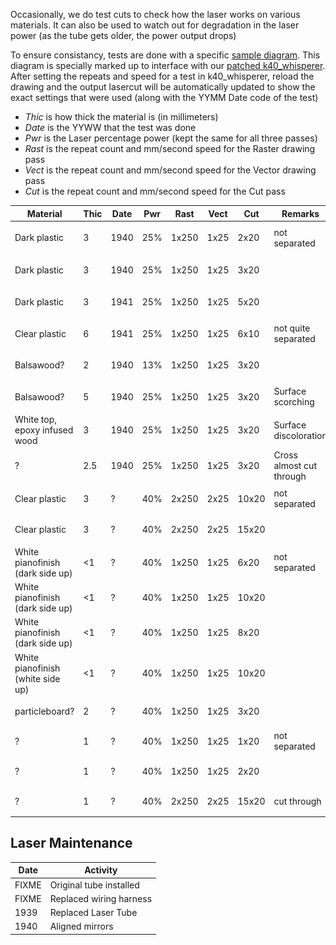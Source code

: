 Occasionally, we do test cuts to check how the laser works on various
materials.  It can also be used to watch out for degradation in the laser
power (as the tube gets older, the power output drops)

To ensure consistancy, tests are done with a specific
[sample diagram](test.svg).  This diagram is specially marked up to interface
with our [patched k40_whisperer](https://github.com/dimsumlabs/k40_whisperer).
After setting the repeats and speed for a test in k40_whisperer, reload the
drawing and the output lasercut will be automatically updated to show the
exact settings that were used (along with the YYMM Date code of the test)

* *Thic* is how thick the material is (in millimeters)
* *Date* is the YYWW that the test was done
* *Pwr* is the Laser percentage power (kept the same for all three passes)
* *Rast* is the repeat count and mm/second speed for the Raster drawing pass
* *Vect* is the repeat count and mm/second speed for the Vector drawing pass
* *Cut* is the repeat count and mm/second speed for the Cut pass

| Material | Thic | Date | Pwr | Rast | Vect | Cut | Remarks | Image |
| -------- | ---- | ---- | ----- | ------ | ------ | --- | ------- | ----- |
| Dark plastic | 3 | 1940 | 25% | 1x250 | 1x25 | 2x20 | not separated | <img src="1940-3-plastic2.jpg" width=100> |
| Dark plastic | 3 | 1940 | 25% | 1x250 | 1x25 | 3x20 | | <img src="1940-3-plastic2-2.jpg" width=100> |
| Dark plastic | 3 | 1941 | 25% | 1x250 | 1x25 | 5x20 | | <img src="1941-3-plastic2.jpg" width=100> |
| Clear plastic | 6 | 1941 | 25% | 1x250 | 1x25 | 6x10 | not quite separated | <img src="1941-6-plastic1.jpg" width=100> |
| Balsawood? | 2 | 1940 | 13% | 1x250 | 1x25 | 3x20 | | <img src="1940-2-balsawood.jpg" width=100> |
| Balsawood? | 5 | 1940 | 25% | 1x250 | 1x25 | 3x20 | Surface scorching | <img src="1940-5-balsawood.jpg" width=100> |
| White top, epoxy infused wood | 3 | 1940 | 25% | 1x250 | 1x25 | 3x20 | Surface discoloration | <img src="1940-3-wood1.jpg" width=100> |
| ? | 2.5 | 1940 | 25% | 1x250 | 1x25 | 3x20 | Cross almost cut through | <img src="1940-2.5-wood2.jpg" width=100> |
| Clear plastic | 3 | ? | 40% | 2x250 | 2x25 | 10x20 | not separated | <img src="1910-3-plastic3.jpg" width=100> |
| Clear plastic | 3 | ? | 40% | 2x250 | 2x25 | 15x20 | | <img src="1910-3-plastic3-2.jpg" width=100> |
| White pianofinish (dark side up) | <1 | ? | 40% | 1x250 | 1x25 | 6x20 | not separated | <img src="1910-1-wood3.jpg" width=100> |
| White pianofinish (dark side up) | <1 | ? | 40% | 1x250 | 1x25 | 10x20 | | <img src="1910-1-wood3-2.jpg" width=100> |
| White pianofinish (dark side up) | <1 | ? | 40% | 1x250 | 1x25 | 8x20 | | <img src="1910-1-wood3-3.jpg" width=100> |
| White pianofinish (white side up) | <1 | ? | 40% | 1x250 | 1x25 | 10x20 | | <img src="1910-1-wood3-4.jpg" width=100> |
| particleboard? | 2 | ? | 40% | 1x250 | 1x25 | 3x20 | | <img src="1910-2-wood4.jpg" width=100> |
| ? | 1 | ? | 40% | 1x250 | 1x25 | 1x20 | not separated | <img src="1910-1-wood5.jpg" width=100> |
| ? | 1 | ? | 40% | 1x250 | 1x25 | 2x20 | | <img src="1910-1-wood5-2.jpg" width=100> |
| ? | 1 | ? | 40% | 2x250 | 2x25 | 15x20 | cut through | <img src="1910-1-wood5-3.jpg" width=100> |


## Laser Maintenance

| Date | Activity |
| ---- | ------ |
| FIXME | Original tube installed |
| FIXME | Replaced wiring harness |
| 1939 | Replaced Laser Tube |
| 1940 | Aligned mirrors |
